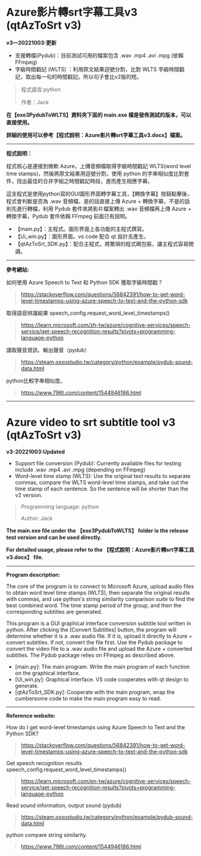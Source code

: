 # Azure影片轉srt字幕工具v3 (qtAzToSrt v3)
**v3—20221003:更新**
* 支援轉檔(Pydub)：目前測試可用的檔案包含 .wav .mp4 .avi .mpg (依賴FFmpeg)
* 字級時間戳記 (WLTS) ：利用原文結果逗號分割，比對 WLTS 字級時間戳記，取出每一句的時間戳記。所以句子會比v2版的短。

> 程式語言:python
> 
> 作者：Jack

**在【exe3PydubToWLTS】資料夾下面的 main.exe 檔是發佈測試的版本，可以直接使用。**

**詳細的使用可以參考【程式說明：Azure影片轉srt字幕工具v3.docx】檔案。**

------------
**程式説明：**

程式核心是連接到微軟 Azure，上傳音頻檔取得字級時間戳記 WLTS(word level time stamps)，然後將原文結果用逗號分割，使用 python 的字串相似度比對套件，找出最佳的合并字組之時間戳記時段，進而產生相應字幕。

這支程式是使用python寫的GUI圖形界面轉字幕工具，【轉換字幕】按鈕點擊後，程式會判斷是否為 .wav 音頻檔，是的話直接上傳 Azure + 轉換字幕，不是的話則先進行轉檔，利用 Pydub 套件來將影片檔案轉出 .wav 音頻檔再上傳 Azure + 轉換字幕，Pydub 套件依賴 FFmpeg 前面已有説明。 

- 【main.py】：主程式。圖形界面上各功能的主程式撰寫。
- 【Ui_win.py】：圖形界面。vs code 配合 qt 設計去產生。
- 【qtAzToSrt_SDK.py】：配合主程式，將繁瑣的程式碼包裝，讓主程式容易閲讀。

------------
**參考網站:**

如何使用 Azure Speech to Text 和 Python SDK 獲取字級時間戳？
> https://stackoverflow.com/questions/56842391/how-to-get-word-level-timestamps-using-azure-speech-to-text-and-the-python-sdk

取得語音辨識結果 speech_config.request_word_level_timestamps()
> https://learn.microsoft.com/zh-tw/azure/cognitive-services/speech-service/get-speech-recognition-results?pivots=programming-language-python

讀取聲音資訊、輸出聲音（pydub）
> https://steam.oxxostudio.tw/category/python/example/pydub-sound-data.html

python比較字串相似度。
> https://www.796t.com/content/1544946186.html

------------
# Azure video to srt subtitle tool v3 (qtAzToSrt v3)
**v3-20221003:Updated**
* Support file conversion (Pydub): Currently available files for testing include .wav .mp4 .avi .mpg (depending on FFmpeg)
* Word-level time stamp (WLTS): Use the original text results to separate commas, compare the WLTS word-level time stamps, and take out the time stamp of each sentence. So the sentence will be shorter than the v2 version.

> Programming language: python
> 
> Author: Jack

**The main.exe file under the 【exe3PydubToWLTS】 folder is the release test version and can be used directly.**

**For detailed usage, please refer to the 【程式說明：Azure影片轉srt字幕工具v3.docx】 file.**

------------
**Program description:**

The core of the program is to connect to Microsoft Azure, upload audio files to obtain word level time stamps (WLTS), then separate the original results with commas, and use python's string similarity comparison suite to find the best combined word. The time stamp period of the group, and then the corresponding subtitles are generated.

This program is a GUI graphical interface conversion subtitle tool written in python. After clicking the [Convert Subtitles] button, the program will determine whether it is a .wav audio file. If it is, upload it directly to Azure + convert subtitles. If not, convert the file first. Use the Pydub package to convert the video file to a .wav audio file and upload the Azure + converted subtitles. The Pydub package relies on FFmpeg as described above.

- [main.py]: The main program. Write the main program of each function on the graphical interface.
- [Ui_win.py]: Graphical interface. VS code cooperates with qt design to generate.
- [qtAzToSrt_SDK.py]: Cooperate with the main program, wrap the cumbersome code to make the main program easy to read.

------------
**Reference website:**

How do I get word-level timestamps using Azure Speech to Text and the Python SDK?
> https://stackoverflow.com/questions/56842391/how-to-get-word-level-timestamps-using-azure-speech-to-text-and-the-python-sdk

Get speech recognition results speech_config.request_word_level_timestamps()
> https://learn.microsoft.com/en-tw/azure/cognitive-services/speech-service/get-speech-recognition-results?pivots=programming-language-python

Read sound information, output sound (pydub)
> https://steam.oxxostudio.tw/category/python/example/pydub-sound-data.html

python compare string similarity.
> https://www.796t.com/content/1544946186.html
